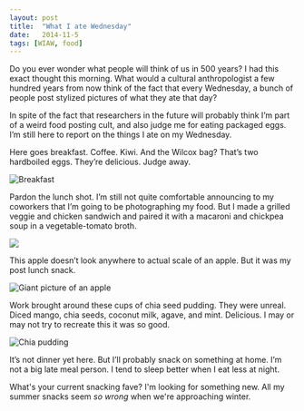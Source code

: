 ```yaml
---
layout: post
title:  "What I ate Wednesday"
date:   2014-11-5
tags: [WIAW, food]
---
```


Do you ever wonder what people will think of us in 500 years? I had this exact thought this morning. What would a cultural anthropologist a few hundred years from now think of the fact that every Wednesday, a bunch of people post stylized pictures of what they ate that day? 

In spite of the fact that researchers in the future will probably think I’m part of a weird food posting cult, and also judge me for eating packaged eggs. I’m still here to report on the things I ate on my Wednesday. 

Here goes breakfast. Coffee. Kiwi. And the Wilcox bag? That’s two hardboiled eggs. They’re delicious. Judge away.

![Breakfast](https://lh6.googleusercontent.com/bzQ_TbxCbziq7eDjXDYVQxKDznYG3LyNeJ90AoZjHqk=w873-h726-no)

Pardon the lunch shot. I’m still not quite comfortable announcing to my coworkers that I’m going to be photographing my food. But I made a grilled veggie and chicken sandwich and paired it with a macaroni and chickpea soup in a vegetable-tomato broth.

![](https://lh5.googleusercontent.com/ZezR8-0q7r_o2tyq6jWolba07qwWW2sDypdqDf87av4=w873-h655-no)

This apple doesn’t look anywhere to actual scale of an apple. But it was my post lunch snack.

![Giant picture of an apple](https://lh5.googleusercontent.com/AZfszO_GsXvibP3rk6uRNqq-uM6jgq_Ikq5xGP0AD1g=w873-h863-no)

Work brought around these cups of chia seed pudding. They were unreal. Diced mango, chia seeds, coconut milk, agave, and mint. Delicious. I may or may not try to recreate this it was so good.

![Chia pudding](https://lh6.googleusercontent.com/R33nSfWkH7PN0zsngTEE6oCGWseqWDatIarqpq7ECuc=s873-no)

It’s not dinner yet here. But I’ll probably snack on something at home. I’m not a big late meal person. I tend to sleep better when I eat less at night.

What's your current snacking fave? I'm looking for something new. All my summer snacks seem *so wrong* when we're approaching winter. 